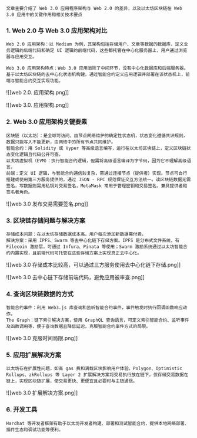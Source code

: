 	文章主要介绍了 Web 3.0 应用程序架构与 Web 2.0 的差异，以及以太坊区块链在 Web 3.0 应用中的关键作用和相关技术要点

### 1. **Web 2.0 与 Web 3.0 应用架构对比**
    Web 2.0 应用架构：以 Medium 为例，其架构包括存储用户、文章等数据的数据库，定义业务逻辑的后端代码和确定 UI 逻辑的前端代码，这些都托管在中心化服务器上，用户通过浏览器与应用交互。
    
    Web 3.0 应用架构特点：Web 3.0 应用消除了中间环节，没有中心化数据库和后端服务器。基于以太坊区块链的去中心化状态机构建，通过智能合约定义应用逻辑并部署在该状态机上，前端与智能合约交互实现功能。

![[web 2.0. 应用架构.png]]

![[web 3.0. 应用架构.png]]

### 2. **Web 3.0 应用架构关键要素**
    
    区块链（以太坊）：是全球可访问、由节点网络维护的确定性状态机，状态变化遵循共识规则，数据只能写入不能更新，由网络中的所有节点共同维护。
    智能合约：用 Solidity 或 Vyper 等高级语言编写，运行在以太坊区块链上，定义区块链状态变化逻辑且代码公开可查。
    以太坊虚拟机（EVM）：执行智能合约逻辑，但需将高级语言编译为字节码，因为它不理解高级语言。
    前端：定义 UI 逻辑，与智能合约通信较复杂，需通过连接节点（提供者）实现。节点可自行搭建或使用第三方服务提供的，通过 JSON - RPC 规范保证交互方法统一。读区块链数据无需签名，写数据则需用私钥对交易签名，MetaMask 常用于管理密钥和交易签名，兼具提供者和签名者角色。

![[web 3.0  发布交易需要签名.png]]

### 3. **区块链存储问题与解决方案**
    
    存储成本问题：在以太坊存储数据成本高，用户每次添加新数据需付费。
    解决方案：采用 IPFS、Swarm 等去中心化链下存储方案。IPFS 是分布式文件系统，有 Filecoin 激励层，可通过 Infura、Pinata 等使用；Swarm 激励系统通过以太坊智能合约内置实现，且前端代码可托管在这些存储方案上实现真正去中心化。

![[web 3.0 存储成本比较高，可以通过三方服务使用去中心化链下存储.png]]

![[web 3.0 去中心链下存储前端代码，避免应用被审查.png]]

### 4. **查询区块链数据的方式**
    智能合约事件：利用 Web3.js 库查询和监听智能合约事件，事件触发时执行回调函数响应动作。
    The Graph：链下索引解决方案，使用 GraphQL 查询语言，可定义索引智能合约、监听事件及函数调用等，便于查询数据且降低延迟，克服智能合约事件方式的局限。

![[web 3.0 克服时间局限.png]]

### 5. **应用扩展解决方案**
	以太坊存在扩展性问题，如高 gas 费和满载区块影响用户体验。Polygon、Optimistic Rollups、zkRollups 等 Layer 2 扩展解决方案将交易执行放在链下，仅存储交易数据在链上，实现区块链扩展，使交易更快、更便宜且必要时与主链通信。

![[web  3.0 扩展解决方案.png]]
### 6. **开发工具**
	Hardhat 等开发者框架有助于以太坊开发者构建、部署和测试智能合约，提供本地网络部署、插件生态和调试功能等便利。